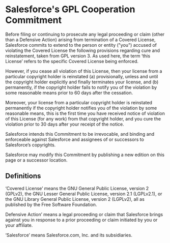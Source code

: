 # Salesforce's GPL Cooperation Commitment

Before filing or continuing to prosecute any legal proceeding or claim (other than a Defensive Action) arising from termination of a Covered License, Salesforce commits to extend to the person or entity ("you") accused of violating the Covered License the following provisions regarding cure and reinstatement, taken from GPL version 3. As used here, the term ‘this License’ refers to the specific Covered License being enforced.

However, if you cease all violation of this License, then your license from a particular copyright holder is reinstated (a) provisionally, unless and until the copyright holder explicitly and finally terminates your license, and (b) permanently, if the copyright holder fails to notify you of the violation by some reasonable means prior to 60 days after the cessation.

Moreover, your license from a particular copyright holder is reinstated permanently if the copyright holder notifies you of the violation by some reasonable means, this is the first time you have received notice of violation of this License (for any work) from that copyright holder, and you cure the violation prior to 30 days after your receipt of the notice.

Salesforce intends this Commitment to be irrevocable, and binding and enforceable against Salesforce and assignees of or successors to Salesforce’s copyrights.

Salesforce may modify this Commitment by publishing a new edition on this page or a successor location.

## Definitions

‘Covered License’ means the GNU General Public License, version 2 (GPLv2), the GNU Lesser General Public License, version 2.1 (LGPLv2.1), or the GNU Library General Public License, version 2 (LGPLv2), all as published by the Free Software Foundation.

Defensive Action’ means a legal proceeding or claim that Salesforce brings against you in response to a prior proceeding or claim initiated by you or your affiliate.

‘Salesforce’ means Salesforce.com, Inc. and its subsidiaries.
